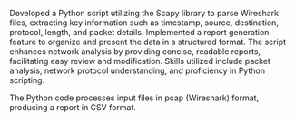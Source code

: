 Developed a Python script utilizing the Scapy library to parse Wireshark files, extracting key information such as timestamp, source, destination, protocol, length, and packet details. Implemented a report generation feature to organize and present the data in a structured format. The script enhances network analysis by providing concise, readable reports, facilitating easy review and modification. Skills utilized include packet analysis, network protocol understanding, and proficiency in Python scripting.

The Python code processes input files in pcap (Wireshark) format, producing a report in CSV format.
